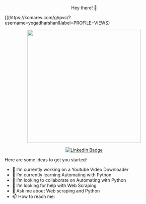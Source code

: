 <p align = "center">Hey there! 👋</p>
[](https://komarev.com/ghpvc/?username=yogadharshan&label=PROFILE+VIEWS)

<p align="center"><img src="https://media.giphy.com/media/zgduo4kWRRDVK/giphy.gif" width="360"/></p>
<p align="center">
<a href="https://www.linkedin.com/in/yogadharshan-c-610370233/"><img src="https://img.shields.io/badge/LinkedIn-blue?style=for-the-badge&logo=linkedin&logoColor=white" alt="LinkedIn Badge"></a>
</p>


Here are some ideas to get you started:


- 🔭 I’m currently working on a Youtube Video Downloader
- 🌱 I’m currently learning Automating with Python
- 👯 I’m looking to collaborate on Automating with Python
- 🤔 I’m looking for help with Web Scraping
- 💬 Ask me about Web scraping and Python
- 📫 How to reach me: 

